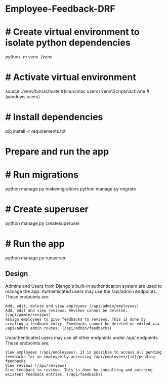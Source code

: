 # Employee-Feedback-DRF

# # Create virtual environment to isolate python dependencies
python -m venv ./venv

# # Activate virtual environment
source ./venv/bin/activate #(linux/mac users)
venv\Scripts\activate #(windows users)

# # Install dependencies
pip install -r requirements.txt

#  Prepare and run the app
# # Run migrations
python manage.py makemigrations
python manage.py migrate


# # Create superuser
python manage.py createsuperuser


# # Run the app
python manage.py runserver


Design
------


Admins and Users from Django's built-in authentication system are used to manage the app. Authenticated users may use the /api/admin endpoints. These endpoints are:

    Add, edit, delete and view employees (/api/admin/employees)
    Add, edit and view reviews. Reviews cannot be deleted. (/api/admin/reviews)
    Assign employees to give feedbacks to reviews. This is done by creating a feedback entry. Feedbacks cannot be deleted or edited via /api/admin admin routes. (/api/admin/feedbacks)

Unauthenticated users may use all other endpoints under /api/ endpoints. These endpoints are:

    View employees (/api/employees). It is possible to access all pending feedbacks for an employee by accessing /api/employees/{id}/pending-feedbacks
    View reviews (/api/reviews)
    Give feedback to reviews. This is done by consulting and patching existent feedback entries. (/api/feedbacks)
